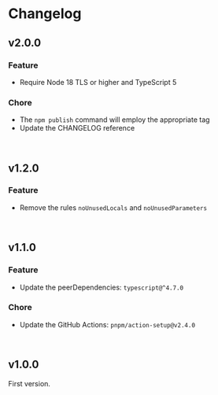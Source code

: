 # Changelog

## v2.0.0

### Feature

- Require Node 18 TLS or higher and TypeScript 5

### Chore

- The `npm publish` command will employ the appropriate tag
- Update the CHANGELOG reference

<br>

## v1.2.0

### Feature

- Remove the rules `noUnusedLocals` and `noUnusedParameters`

<br>

## v1.1.0

### Feature

- Update the peerDependencies: `typescript@^4.7.0`

### Chore

- Update the GitHub Actions: `pnpm/action-setup@v2.4.0`

<br>

## v1.0.0

First version.
